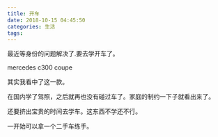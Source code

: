 ```yaml
---
title: 开车
date: 2018-10-15 04:45:50
categories: 生活
tags:
---
```


最近等身份的问题解决了.要去学开车了。

mercedes c300 coupe 

其实我看中了这一款。

在国内学了驾照，之后就再也没有碰过车了。家庭的制约一下子就看出来了。

还要挤出宝贵的时间去学车。这东西不学还不行。

一开始可以拿一个二手车练手。
